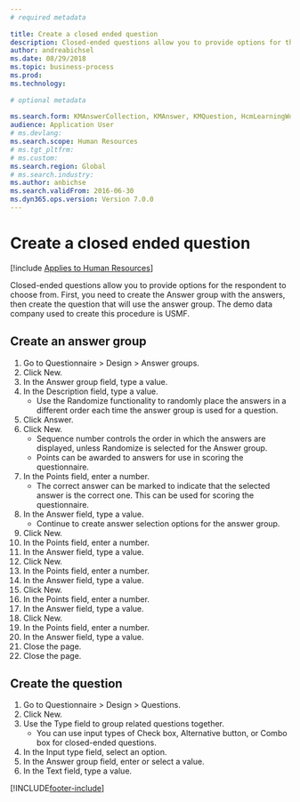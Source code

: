 ```yaml
--- 
# required metadata 
 
title: Create a closed ended question
description: Closed-ended questions allow you to provide options for the respondent to choose from. 
author: andreabichsel
ms.date: 08/29/2018
ms.topic: business-process 
ms.prod:  
ms.technology:  
 
# optional metadata 
 
ms.search.form: KMAnswerCollection, KMAnswer, KMQuestion, HcmLearningWorkspace  
audience: Application User 
# ms.devlang:  
ms.search.scope: Human Resources
# ms.tgt_pltfrm:  
# ms.custom:  
ms.search.region: Global
# ms.search.industry: 
ms.author: anbichse
ms.search.validFrom: 2016-06-30 
ms.dyn365.ops.version: Version 7.0.0 
---
```

# Create a closed ended question

[!include [Applies to Human Resources](../includes/applies-to-hr.md)]



Closed-ended questions allow you to provide options for the respondent to choose from. First, you need to create the Answer group with the answers, then create the question that will use the answer group. The demo data company used to create this procedure is USMF.


## Create an answer group
1. Go to Questionnaire > Design > Answer groups.
2. Click New.
3. In the Answer group field, type a value.
4. In the Description field, type a value.
    * Use the Randomize functionality to randomly place the answers in a different order each time the answer group is used for a question.  
5. Click Answer.
6. Click New.
    * Sequence number controls the order in which the answers are displayed, unless Randomize is selected for the Answer group.  
    * Points can be awarded to answers for use in scoring the questionnaire.  
7. In the Points field, enter a number.
    * The correct answer can be marked to indicate that the selected answer is the correct one. This can be used for scoring the questionnaire.  
8. In the Answer field, type a value.
    * Continue to create answer selection options for the answer group.  
9. Click New.
10. In the Points field, enter a number.
11. In the Answer field, type a value.
12. Click New.
13. In the Points field, enter a number.
14. In the Answer field, type a value.
15. Click New.
16. In the Points field, enter a number.
17. In the Answer field, type a value.
18. Click New.
19. In the Points field, enter a number.
20. In the Answer field, type a value.
21. Close the page.
22. Close the page.

## Create the question
1. Go to Questionnaire > Design > Questions.
2. Click New.
3. Use the Type field to group related questions together.
    * You can use input types of Check box, Alternative button, or Combo box for closed-ended questions.  
4. In the Input type field, select an option.
5. In the Answer group field, enter or select a value.
6. In the Text field, type a value.



[!INCLUDE[footer-include](../includes/footer-banner.md)]